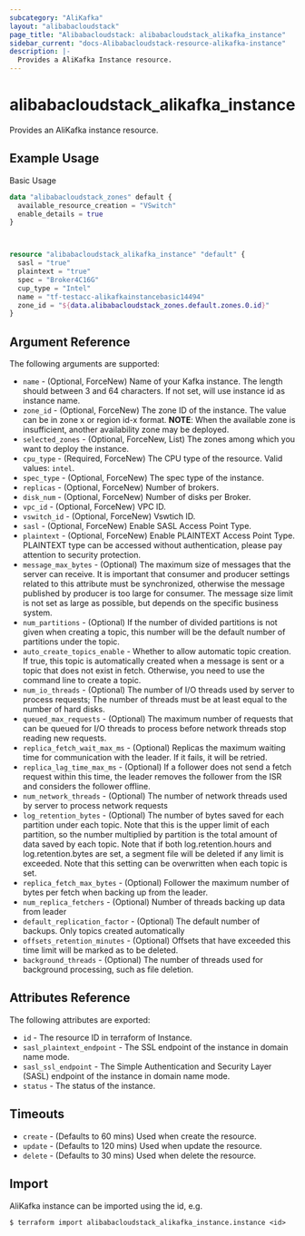```yaml
---
subcategory: "AliKafka"
layout: "alibabacloudstack"
page_title: "Alibabacloudstack: alibabacloudstack_alikafka_instance"
sidebar_current: "docs-Alibabacloudstack-resource-alikafka-instance"
description: |-
  Provides a AliKafka Instance resource.
---
```


# alibabacloudstack_alikafka_instance

Provides an AliKafka instance resource.

## Example Usage

Basic Usage


```terraform
data "alibabacloudstack_zones" default {
  available_resource_creation = "VSwitch"
  enable_details = true
}



resource "alibabacloudstack_alikafka_instance" "default" {
  sasl = "true"
  plaintext = "true"
  spec = "Broker4C16G"
  cup_type = "Intel"
  name = "tf-testacc-alikafkainstancebasic14494"
  zone_id = "${data.alibabacloudstack_zones.default.zones.0.id}"
}
```

## Argument Reference

The following arguments are supported:

* `name` - (Optional, ForceNew) Name of your Kafka instance. The length should between 3 and 64 characters. If not set, will use instance id as instance name.
* `zone_id` - (Optional, ForceNew) The zone ID of the instance. The value can be in zone x or region id-x format. **NOTE**: When the available zone is insufficient, another availability zone may be deployed.
* `selected_zones` - (Optional, ForceNew, List) The zones among which you want to deploy the instance.
* `cpu_type` - (Required, ForceNew) The CPU type of the resource. Valid values: `intel`.
* `spec_type` - (Optional, ForceNew) The spec type of the instance.
* `replicas` - (Optional, ForceNew) Number of brokers.
* `disk_num` - (Optional, ForceNew) Number of disks per Broker.
* `vpc_id` - (Optional, ForceNew) VPC ID.
* `vswitch_id` - (Optional, ForceNew) Vswtich ID.
* `sasl` - (Optional, ForceNew) Enable SASL Access Point Type.
* `plaintext` - (Optional, ForceNew) Enable PLAINTEXT Access Point Type. PLAINTEXT type can be accessed without authentication, please pay attention to security protection.
* `message_max_bytes` - (Optional) The maximum size of messages that the server can receive. It is important that consumer and producer settings related to this attribute must be synchronized, otherwise the message published by producer is too large for consumer. The message size limit is not set as large as possible, but depends on the specific business system.
* `num_partitions` - (Optional) If the number of divided partitions is not given when creating a topic, this number will be the default number of partitions under the topic.
* `auto_create_topics_enable` - Whether to allow automatic topic creation. If true, this topic is automatically created when a message is sent or a topic that does not exist in fetch. Otherwise, you need to use the command line to create a topic.
* `num_io_threads` - (Optional) The number of I/O threads used by server to process requests; The number of threads must be at least equal to the number of hard disks.
* `queued_max_requests` - (Optional) The maximum number of requests that can be queued for I/O threads to process before network threads stop reading new requests.
* `replica_fetch_wait_max_ms` - (Optional) Replicas the maximum waiting time for communication with the leader. If it fails, it will be retried.
* `replica_lag_time_max_ms` - (Optional) If a follower does not send a fetch request within this time, the leader removes the follower from the ISR and considers the follower offline.
* `num_network_threads` - (Optional) The number of network threads used by server to process network requests
* `log_retention_bytes` - (Optional) The number of bytes saved for each partition under each topic. Note that this is the upper limit of each partition, so the number multiplied by partition is the total amount of data saved by each topic. Note that if both log.retention.hours and log.retention.bytes are set, a segment file will be deleted if any limit is exceeded. Note that this setting can be overwritten when each topic is set.
* `replica_fetch_max_bytes` - (Optional) Follower the maximum number of bytes per fetch when backing up from the leader.
* `num_replica_fetchers` - (Optional) Number of threads backing up data from leader
* `default_replication_factor` - (Optional) The default number of backups. Only topics created automatically
* `offsets_retention_minutes` - (Optional) Offsets that have exceeded this time limit will be marked as to be deleted.
* `background_threads` - (Optional) The number of threads used for background processing, such as file deletion.

## Attributes Reference

The following attributes are exported:

* `id` - The resource ID in terraform of Instance.
* `sasl_plaintext_endpoint` - The SSL endpoint of the instance in domain name mode.
* `sasl_ssl_endpoint` - The Simple Authentication and Security Layer (SASL) endpoint of the instance in domain name mode.
* `status` - The status of the instance.

## Timeouts

* `create` - (Defaults to 60 mins) Used when create the resource.
* `update` - (Defaults to 120 mins) Used when update the resource.
* `delete` - (Defaults to 30 mins) Used when delete the resource.

## Import

AliKafka instance can be imported using the id, e.g.

```shell
$ terraform import alibabacloudstack_alikafka_instance.instance <id>
```
